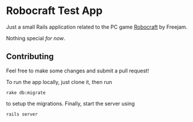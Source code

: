 # Robocraft Test App
Just a small Rails application related to the PC game [Robocraft](http://robocraftgame.com) by Freejam.

Nothing special *for now*.

## Contributing
Feel free to make some changes and submit a pull request!

To run the app locally, just clone it, then run

    rake db:migrate

to setup the migrations. Finally, start the server using

    rails server